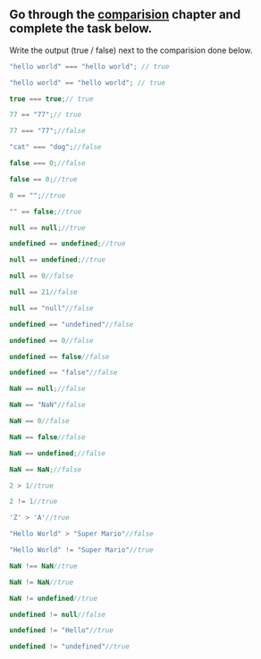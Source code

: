## Go through the [comparision](http://javascript.info/comparison) chapter and complete the task below.

Write the output (true / false) next to the comparision done below.
```js
"hello world" === "hello world"; // true

"hello world" == "hello world"; // true

true === true;// true

77 == "77";// true

77 === "77";//false

"cat" === "dog";//false

false === 0;//false

false == 0;//true

0 == "";//true

"" == false;//true

null == null;//true

undefined == undefined;//true

null == undefined;//true

null == 0//false

null == 21//false

null == "null"//false

undefined == "undefined"//false

undefined == 0//false

undefined == false//false

undefined == "false"//false

NaN == null;//false

NaN == "NaN"//false

NaN == 0//false

NaN == false//false

NaN == undefined;//false

NaN == NaN;//false

2 > 1//true

2 != 1//true

'Z' > 'A'//true

"Hello World" > "Super Mario"//false

"Hello World" != "Super Mario"//true

NaN !== NaN//true

NaN != NaN//true

NaN != undefined//true

undefined != null//false

undefined != "Hello"//true

undefined != "undefined"//true

```